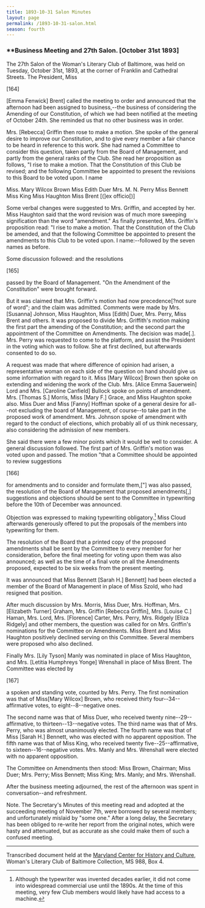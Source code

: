 ```yaml
---
title: 1893-10-31 Salon Minutes
layout: page
permalink: /1893-10-31-salon.html
season: fourth
---
```


<style>
    #maincontent{
        font-size:1.4em;
    }
</style>
### **Business Meeting and 27th Salon. [October 31st 1893]

The 27th Salon of the Woman's Literary Club of Baltimore, was held on Tuesday, October 31st, 1893, at the corner of Franklin and Cathedral Streets. The President, Miss

[164]

[Emma Fenwick] Brent] called the meeting to order and announced that the afternoon had been assigned to business,--the business of considering the Amending of our Constitution, of which we had been notified at the meeting of October 24th. She reminded us that no other business was in order.

Mrs. [Rebecca] Griffin then rose to make a motion. She spoke of the general desire to improve our Constitution, and to give every member a fair chance to be heard in reference to this work. She had named a Committee to consider this question, taken partly from the Board of Management, and partly from the general ranks of the Club. She read her proposition as follows, "I rise to make a motion. That the Constitution of this Club be revised; and the following Committee be appointed to present the revisions to this Board to be voted upon. I name

Miss. Mary Wilcox Brown
Miss Edith Duer
Mrs. M. N. Perry
Miss Bennett 
Miss King
Miss Haughton 
Miss Brent [(]ex officio[)]

Some verbal changes were suggested to Mrs. Griffin, and accepted by her. Miss Haughton said that the word revision was of much more sweeping signification than the word "amendment." As finally presented, Mrs. Griffin's proposition read: "I rise to make a motion. That the Constitution of the Club be amended, and that the following Committee be appointed to present the amendments to this Club to be voted upon. I name:--followed by the seven names as before.

Some discussion followed: and the resolutions

[165]

passed by the Board of Management. "On the Amendment of the Constitution" were brought forward.

But it was claimed that Mrs. Griffin's motion had now precedence[?not sure of word"; and the claim was admitted. Comments were made by Mrs. [Susanna] Johnson, Miss Haughton, Miss [Edith] Duer, Mrs. Perry, Miss Brent and others. It was proposed to divide Mrs. Griffith's motion making the first part the amending of the Constitution; and the second part the appointment of the Committee on Amendments. The decision was made[.]. Mrs. Perry was requested to come to the platform, and assist the President in the voting which was to follow. She at first declined, but afterwards consented to do so.

A request was made that where difference of opinion had arisen, a representative woman on each side of the question on hand should give us some information with regard to it. Miss [Mary Wilcox] Brown then spoke on extending and widening the work of the Club. Mrs. [Alice Emma Sauerwein] Lord and Mrs. [Caroline Canfield] Bullock spoke on points of amendment. Mrs. [Thomas S.] Morris, Miss [Mary F.] Grace, and Miss Haughton spoke also. Miss Duer and Miss [Fanny] Hoffman spoke of a general desire for all--not excluding the board of Management, of course--to take part in the proposed work of amendment. Mrs. Johnson spoke of amendment with regard to the conduct of elections, which probably all of us think necessary, also considering the admission of new members.

She said there were a few minor points which it would be well to consider. A general discussion followed. The first part of Mrs. Griffin's motion was voted upon and passed. The motion "that a Committee should be appointed to review suggestions

[166]

for amendments and to consider and formulate them,["] was also passed, the resolution of the Board of Management that proposed amendments[,] suggestions and objections should be sent to the Committee in typewriting before the 10th of December was announced.

Objection was expressed to making typewriting obligatory.[^typing] Miss Cloud afterwards generously offered to put the proposals of the members into typewriting for them.

[^typing]: Although the typewriter was invented decades earlier, it did not come into widespread commercial use until the 1890s. At the time of this meeting, very few Club members would likely have had access to a machine. 

The resolution of the Board that a printed copy of the proposed amendments shall be sent by the Committee to every member for her consideration, before the final meeting for voting upon them was also announced; as well as the time of a final vote on all the Amendments proposed, expected to be six weeks from the present meeting.

It was announced that Miss Bennett [Sarah H.] Bennett] had been elected a member of the Board of Management in place of Miss Szold, who had resigned that position.

After much discussion by Mrs. Morris, Miss Duer, Mrs. Hoffman, Mrs. [Elizabeth Turner] Graham, Mrs. Griffin [Rebecca Griffin], Mrs. [Louise C.] Haman, Mrs. Lord, Mrs. [Florence] Carter, Mrs. Perry, Mrs. Ridgely [Eliza Ridgely] and other members, the question was called for on Mrs. Griffin's nominations for the Committee on Amendments. Miss Brent and Miss Haughton positively declined serving on this Committee. Several members were proposed who also declined.

Finally Mrs. [Lily Tyson] Manly was nominated in place of Miss Haughton, and Mrs. [Letitia Humphreys Yonge] Wrenshall in place of Miss Brent. The Committee was elected by

[167]

a spoken and standing vote, counted by Mrs. Perry. The first nomination was that of Miss[Mary Wilcox] Brown, who received thirty four--34--affirmative votes, to eight--8--negative ones.

The second name was that of Miss Duer, who received twenty nine--29--affirmative, to thirteen--13--negative votes. The third name was that of Mrs. Perry, who was almost unanimously elected. The fourth name was that of Miss [Sarah H.] Bennett, who was elected with no apparent opposition. The fifth name was that of Miss King, who received twenty five--25--affirmative, to sixteen--16--negative votes. Mrs. Manly and Mrs. Wrenshall were elected with no apparent opposition.

The Committee on Amendments then stood: Miss Brown, Chairman; Miss Duer; Mrs. Perry; Miss Bennett; Miss King; Mrs. Manly; and Mrs. Wrenshall.

After the business meeting adjourned, the rest of the afternoon was spent in conversation--and refreshment.

Note. The Secretary's Minutes of this meeting read and adopted at the succeeding meeting of November 7th, were borrowed by several members; and unfortunately mislaid by "some one." After a long delay, the Secretary has been obliged to re-write her report from the original notes, which were hasty and attenuated, but as accurate as she could make them of such a confused meeting.
<hr>

Transcribed document held at the [Maryland Center for History and Culture](http://mdhs.org/), Woman's Literary Club of Baltimore Collection, MS 988, Box 4. 